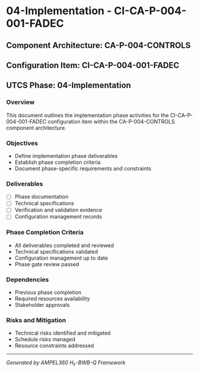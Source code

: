 # 04-Implementation - CI-CA-P-004-001-FADEC

## Component Architecture: CA-P-004-CONTROLS
## Configuration Item: CI-CA-P-004-001-FADEC
## UTCS Phase: 04-Implementation

### Overview
This document outlines the implementation phase activities for the CI-CA-P-004-001-FADEC configuration item within the CA-P-004-CONTROLS component architecture.

### Objectives
- Define implementation phase deliverables
- Establish phase completion criteria
- Document phase-specific requirements and constraints

### Deliverables
- [ ] Phase documentation
- [ ] Technical specifications
- [ ] Verification and validation evidence
- [ ] Configuration management records

### Phase Completion Criteria
- All deliverables completed and reviewed
- Technical specifications validated
- Configuration management up to date
- Phase gate review passed

### Dependencies
- Previous phase completion
- Required resources availability
- Stakeholder approvals

### Risks and Mitigation
- Technical risks identified and mitigated
- Schedule risks managed
- Resource constraints addressed

---
*Generated by AMPEL360 H₂-BWB-Q Framework*
